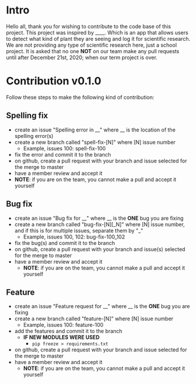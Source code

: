 # Intro
Hello all, thank you for wishing to contribute to the code base of this project. This project was inspired by ____. Which is an app that allows users to detect what kind of plant they are seeing and log it for scientific research. We are not providing any type of scientific research here, just a school project. It is asked that no one **NOT** on our team make any pull requests until after December 21st, 2020; when our term project is over.

# Contribution v0.1.0
Follow these steps to make the following kind of contribution:
## Spelling fix
- create an issue "Spelling error in __" where __ is the location of the spelling error(s)
- create a new branch called "spell-fix-[N]" where [N] issue number
  - Example, issues 100: spell-fix-100
- fix the error and commit it to the branch
- on github, create a pull request with your branch and issue selected for the merge to master
- have a member review and accept it
- **NOTE**: if you are on the team, you cannot make a pull and accept it yourself
## Bug fix
- create an issue "Bug fix for \_\_" where \_\_ is the **ONE** bug you are fixing
- create a new branch called "bug-fix-[N][\_N]" where [N] issue number, and if this is for multiple issues, separate them by "\_"
  - Example, issues 100, 102: bug-fix-100_102
- fix the bug(s) and commit it to the branch
- on github, create a pull request with your branch and issue(s) selected for the merge to master
- have a member review and accept it
  - **NOTE**: if you are on the team, you cannot make a pull and accept it yourself
## Feature
- create an issue "Feature request for \_\_" where \_\_ is the **ONE** bug you are fixing
- create a new branch called "feature-[N]" where [N] issue number
  - Example, issues 100: feature-100
- add the features and commit it to the branch
  - **IF NEW MODULES WERE USED**
    - `pip freeze > requirements.txt`
- on github, create a pull request with your branch and issue selected for the merge to master
- have a member review and accept it
  - **NOTE**: if you are on the team, you cannot make a pull and accept it yourself